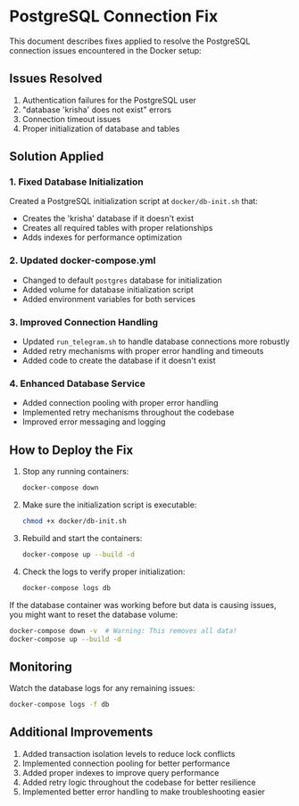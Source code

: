 # PostgreSQL Connection Fix

This document describes fixes applied to resolve the PostgreSQL connection issues encountered in the Docker setup:

## Issues Resolved

1. Authentication failures for the PostgreSQL user
2. "database 'krisha' does not exist" errors
3. Connection timeout issues
4. Proper initialization of database and tables

## Solution Applied

### 1. Fixed Database Initialization

Created a PostgreSQL initialization script at `docker/db-init.sh` that:
- Creates the 'krisha' database if it doesn't exist
- Creates all required tables with proper relationships
- Adds indexes for performance optimization

### 2. Updated docker-compose.yml

- Changed to default `postgres` database for initialization
- Added volume for database initialization script
- Added environment variables for both services

### 3. Improved Connection Handling

- Updated `run_telegram.sh` to handle database connections more robustly
- Added retry mechanisms with proper error handling and timeouts
- Added code to create the database if it doesn't exist

### 4. Enhanced Database Service

- Added connection pooling with proper error handling
- Implemented retry mechanisms throughout the codebase
- Improved error messaging and logging

## How to Deploy the Fix

1. Stop any running containers:
   ```bash
   docker-compose down
   ```

2. Make sure the initialization script is executable:
   ```bash
   chmod +x docker/db-init.sh
   ```

3. Rebuild and start the containers:
   ```bash
   docker-compose up --build -d
   ```

4. Check the logs to verify proper initialization:
   ```bash
   docker-compose logs db
   ```

If the database container was working before but data is causing issues, you might want to reset the database volume:

```bash
docker-compose down -v  # Warning: This removes all data!
docker-compose up --build -d
```

## Monitoring

Watch the database logs for any remaining issues:
```bash
docker-compose logs -f db
```

## Additional Improvements

1. Added transaction isolation levels to reduce lock conflicts
2. Implemented connection pooling for better performance
3. Added proper indexes to improve query performance
4. Added retry logic throughout the codebase for better resilience
5. Implemented better error handling to make troubleshooting easier 